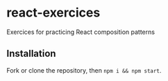 # react-exercices

Exercices for practicing React composition patterns

## Installation

Fork or clone the repository, then `npm i && npm start`.

